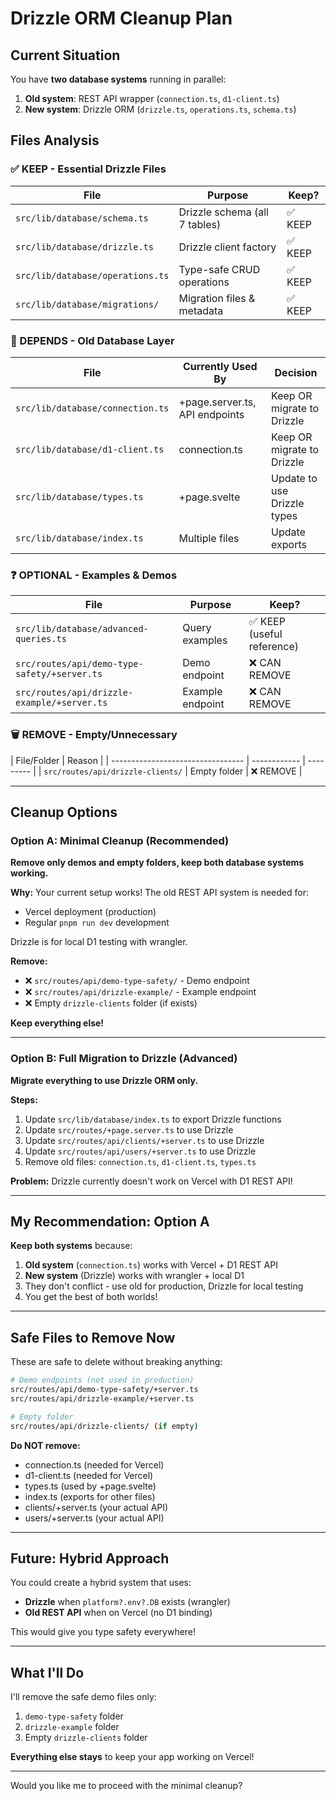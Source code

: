 # Drizzle ORM Cleanup Plan

## Current Situation

You have **two database systems** running in parallel:

1. **Old system**: REST API wrapper (`connection.ts`, `d1-client.ts`)
2. **New system**: Drizzle ORM (`drizzle.ts`, `operations.ts`, `schema.ts`)

## Files Analysis

### ✅ KEEP - Essential Drizzle Files

| File                             | Purpose                       | Keep?   |
| -------------------------------- | ----------------------------- | ------- |
| `src/lib/database/schema.ts`     | Drizzle schema (all 7 tables) | ✅ KEEP |
| `src/lib/database/drizzle.ts`    | Drizzle client factory        | ✅ KEEP |
| `src/lib/database/operations.ts` | Type-safe CRUD operations     | ✅ KEEP |
| `src/lib/database/migrations/`   | Migration files & metadata    | ✅ KEEP |

### 🔄 DEPENDS - Old Database Layer

| File                             | Currently Used By              | Decision                    |
| -------------------------------- | ------------------------------ | --------------------------- |
| `src/lib/database/connection.ts` | +page.server.ts, API endpoints | Keep OR migrate to Drizzle  |
| `src/lib/database/d1-client.ts`  | connection.ts                  | Keep OR migrate to Drizzle  |
| `src/lib/database/types.ts`      | +page.svelte                   | Update to use Drizzle types |
| `src/lib/database/index.ts`      | Multiple files                 | Update exports              |

### ❓ OPTIONAL - Examples & Demos

| File                                         | Purpose          | Keep?                      |
| -------------------------------------------- | ---------------- | -------------------------- |
| `src/lib/database/advanced-queries.ts`       | Query examples   | ✅ KEEP (useful reference) |
| `src/routes/api/demo-type-safety/+server.ts` | Demo endpoint    | ❌ CAN REMOVE              |
| `src/routes/api/drizzle-example/+server.ts`  | Example endpoint | ❌ CAN REMOVE              |

### 🗑️ REMOVE - Empty/Unnecessary

| File/Folder                       | Reason       |
| --------------------------------- | ------------ | --------- |
| `src/routes/api/drizzle-clients/` | Empty folder | ❌ REMOVE |

---

## Cleanup Options

### Option A: Minimal Cleanup (Recommended)

**Remove only demos and empty folders, keep both database systems working.**

**Why:** Your current setup works! The old REST API system is needed for:

- Vercel deployment (production)
- Regular `pnpm run dev` development

Drizzle is for local D1 testing with wrangler.

**Remove:**

- ❌ `src/routes/api/demo-type-safety/` - Demo endpoint
- ❌ `src/routes/api/drizzle-example/` - Example endpoint
- ❌ Empty `drizzle-clients` folder (if exists)

**Keep everything else!**

---

### Option B: Full Migration to Drizzle (Advanced)

**Migrate everything to use Drizzle ORM only.**

**Steps:**

1. Update `src/lib/database/index.ts` to export Drizzle functions
2. Update `src/routes/+page.server.ts` to use Drizzle
3. Update `src/routes/api/clients/+server.ts` to use Drizzle
4. Update `src/routes/api/users/+server.ts` to use Drizzle
5. Remove old files: `connection.ts`, `d1-client.ts`, `types.ts`

**Problem:** Drizzle currently doesn't work on Vercel with D1 REST API!

---

## My Recommendation: Option A

**Keep both systems** because:

1. **Old system** (`connection.ts`) works with Vercel + D1 REST API
2. **New system** (Drizzle) works with wrangler + local D1
3. They don't conflict - use old for production, Drizzle for local testing
4. You get the best of both worlds!

---

## Safe Files to Remove Now

These are safe to delete without breaking anything:

```bash
# Demo endpoints (not used in production)
src/routes/api/demo-type-safety/+server.ts
src/routes/api/drizzle-example/+server.ts

# Empty folder
src/routes/api/drizzle-clients/ (if empty)
```

**Do NOT remove:**

- connection.ts (needed for Vercel)
- d1-client.ts (needed for Vercel)
- types.ts (used by +page.svelte)
- index.ts (exports for other files)
- clients/+server.ts (your actual API)
- users/+server.ts (your actual API)

---

## Future: Hybrid Approach

You could create a hybrid system that uses:

- **Drizzle** when `platform?.env?.DB` exists (wrangler)
- **Old REST API** when on Vercel (no D1 binding)

This would give you type safety everywhere!

---

## What I'll Do

I'll remove the safe demo files only:

1. `demo-type-safety` folder
2. `drizzle-example` folder
3. Empty `drizzle-clients` folder

**Everything else stays** to keep your app working on Vercel!

---

Would you like me to proceed with the minimal cleanup?

